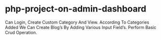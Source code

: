 # php-project-on-admin-dashboard
Can Login, Create Custom Category And                 View. According To Categories Added We Can Create Blog’s By Adding Various    Input Field’s. Perform Basic Crud Operation.
